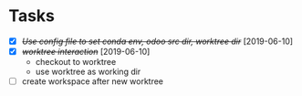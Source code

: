 # Tasks

* [X] ~~*Use config file to set conda env, odoo src dir, worktree dir*~~ [2019-06-10]
* [X] ~~*worktree interaction*~~ [2019-06-10]
    - checkout to worktree
    - use worktree as working dir
* [ ] create workspace after new worktree